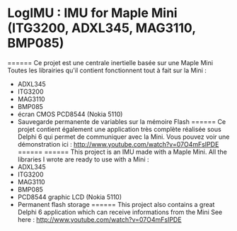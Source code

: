 LogIMU : IMU for Maple Mini (ITG3200, ADXL345, MAG3110, BMP085)
======
======
Ce projet est une centrale inertielle basée sur une Maple Mini
Toutes les librairies qu'il contient fonctionnent tout à fait sur la Mini :
 - ADXL345
 - ITG3200
 - MAG3110
 - BMP085
 - écran CMOS PCD8544 (Nokia 5110)
 - Sauvegarde permanente de variables sur la mémoire Flash
======
Ce projet contient également une application très complète réalisée sous Delphi 6 qui permet de communiquer avec la Mini.
Vous pouvez voir une démonstration ici : http://www.youtube.com/watch?v=07O4mFsIPDE
======
======
This project is an IMU made with a Maple Mini.
All the libraries I wrote are ready to use with a Mini :
 - ADXL345
 - ITG3200
 - MAG3110
 - BMP085
 - PCD8544 graphic LCD (Nokia 5110)
 - Permanent flash storage
======
This project also contains a great Delphi 6 application which can receive informations from the Mini
See here : http://www.youtube.com/watch?v=07O4mFsIPDE
